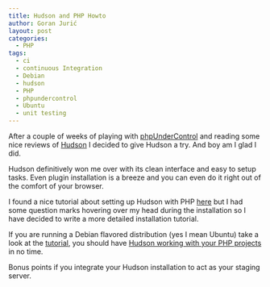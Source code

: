 ```yaml
---
title: Hudson and PHP Howto
author: Goran Jurić
layout: post
categories:
  - PHP
tags:
  - ci
  - continuous Integration
  - Debian
  - hudson
  - PHP
  - phpundercontrol
  - Ubuntu
  - unit testing
---
```

After a couple of weeks of playing with [phpUnderControl][1] and reading some nice reviews of [Hudson][2] I decided to give Hudson a try. And boy am I glad I did.

Hudson definitively won me over with its clean interface and easy to setup tasks. Even plugin installation is a breeze and you can even do it right out of the comfort of your browser.

I found a nice tutorial about setting up Hudson with PHP [here][3] but I had some question marks hovering over my head during the installation so I have decided to write a more detailed installation tutorial.

If you are running a Debian flavored distribution (yes I mean Ubuntu) take a look at the [tutorial][4], you should have [Hudson working with your PHP projects][4] in no time.

Bonus points if you integrate your Hudson installation to act as your staging server.

 [1]: http://www.phpundercontrol.org/about.html
 [2]: http://hudson-ci.org/
 [3]: http://toptopic.wordpress.com/2009/02/26/php-and-hudson/
 [4]: http://gogs.info/wiki/debian/hudson